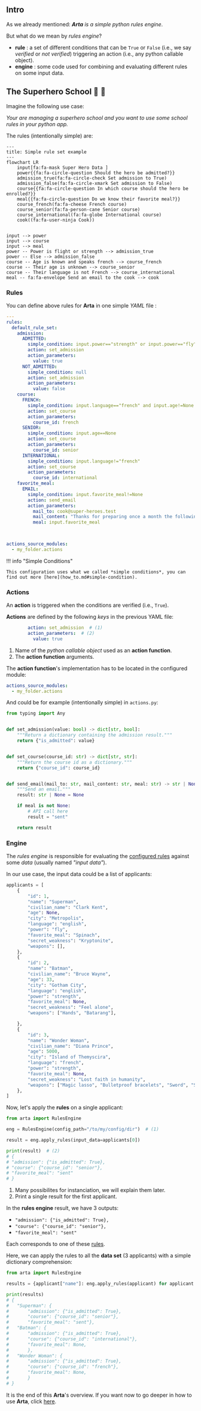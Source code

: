 ## Intro 

As we already mentioned: ***Arta** is a simple python rules engine*.

But what do we mean by *rules engine*?

* **rule** : a set of different conditions that can be `True` or `False` (i.e., we say *verified* or *not verified*) triggering an action (i.e., any python callable object).
* **engine** : some code used for combining and evaluating different rules on some input data.

## The Superhero School :school: :superhero:

Imagine the following use case: 

*Your are managing a superhero school and you want to use some school rules in your python app.*

The rules (intentionally simple) are:

```mermaid
---
title: Simple rule set example
---
flowchart LR
    input[fa:fa-mask Super Hero Data ]
    power{{fa:fa-circle-question Should the hero be admitted?}}
    admission_true(fa:fa-circle-check Set admission to True)
    admission_false(fa:fa-circle-xmark Set admission to False)
    course{{fa:fa-circle-question In which course should the hero be enrolled?}}
    meal{{fa:fa-circle-question Do we know their favorite meal?}}
    course_french(fa:fa-cheese French course)
    course_senior(fa:fa-person-cane Senior course)
    course_international(fa:fa-globe International course)
    cook((fa:fa-user-ninja Cook))


input --> power
input --> course
input --> meal
power -- Power is flight or strength --> admission_true
power -- Else --> admission_false
course -- Age is known and speaks french --> course_french
course -- Their age is unknown --> course_senior
course -- Their language is not French --> course_international
meal -- fa:fa-envelope Send an email to the cook --> cook

```


### Rules

You can define above rules for **Arta** in one simple *YAML* file :

```yaml
---
rules:
  default_rule_set:
    admission:
      ADMITTED:
        simple_condition: input.power=="strength" or input.power=="fly"
        action: set_admission
        action_parameters:
          value: true  
      NOT_ADMITTED:
        simple_condition: null
        action: set_admission
        action_parameters:
          value: false
    course:
      FRENCH:
        simple_condition: input.language=="french" and input.age!=None
        action: set_course
        action_parameters:
          course_id: french
      SENIOR:
        simple_condition: input.age==None
        action: set_course
        action_parameters:
          course_id: senior
      INTERNATIONAL:
        simple_condition: input.language!="french"
        action: set_course
        action_parameters:
          course_id: international
    favorite_meal:
      EMAIL:
        simple_condition: input.favorite_meal!=None
        action: send_email
        action_parameters:
          mail_to: cook@super-heroes.test
          mail_content: "Thanks for preparing once a month the following dish:"
          meal: input.favorite_meal
    


actions_source_modules:
  - my_folder.actions
```

!!! info "Simple Conditions"

    This configuration uses what we called *simple conditions*, you can find out more [here](how_to.md#simple-condition).

### Actions

An **action** is triggered when the conditions are verified (i.e., `True`).

**Actions** are defined by the following *keys* in the previous YAML file:

```yaml
        action: set_admission  # (1)
        action_parameters:  # (2)
          value: true  
```

1. Name of the *python callable object* used as an **action function**.
2. The **action function** arguments.

The **action function**'s implementation has to be located in the configured module:

```yaml
actions_source_modules:
  - my_folder.actions
```

And could be for example (intentionally simple) in `actions.py`:

```python
from typing import Any


def set_admission(value: bool) -> dict[str, bool]:
    """Return a dictionary containing the admission result."""
    return {"is_admitted": value}


def set_course(course_id: str) -> dict[str, str]:
    """Return the course id as a dictionary."""
    return {"course_id": course_id}


def send_email(mail_to: str, mail_content: str, meal: str) -> str | None:
    """Send an email."""
    result: str | None = None

    if meal is not None:
        # API call here
        result = "sent"

    return result
```

### Engine

The *rules engine* is responsible for evaluating the [configured rules](#rules) against some *data* (usually named *"input data"*). 

In our use case, the input data could be a list of applicants:

```python
applicants = [
    {
        "id": 1,
        "name": "Superman",
        "civilian_name": "Clark Kent",
        "age": None,
        "city": "Metropolis",
        "language": "english",
        "power": "fly",
        "favorite_meal": "Spinach",
        "secret_weakness": "Kryptonite",
        "weapons": [],
    },
    {
        "id": 2,
        "name": "Batman",
        "civilian_name": "Bruce Wayne",
        "age": 33,
        "city": "Gotham City",
        "language": "english",
        "power": "strength",
        "favorite_meal": None,
        "secret_weakness": "Feel alone",
        "weapons": ["Hands", "Batarang"],

    },
    {
        "id": 3,
        "name": "Wonder Woman",
        "civilian_name": "Diana Prince",
        "age": 5000,
        "city": "Island of Themyscira",
        "language": "french",
        "power": "strength",
        "favorite_meal": None,
        "secret_weakness": "Lost faith in humanity",
        "weapons": ["Magic lasso", "Bulletproof bracelets", "Sword", "Shield"],
    },
]
```

Now, let's apply the **rules** on a single applicant:

```python
from arta import RulesEngine

eng = RulesEngine(config_path="/to/my/config/dir")  # (1)

result = eng.apply_rules(input_data=applicants[0])

print(result)  # (2)
# {
# "admission": {"is_admitted": True},
# "course": {"course_id": "senior"},
# "favorite_meal": "sent"
# }
```

1. Many possibilites for instanciation, we will explain them later.
2. Print a single result for the first applicant.

In the **rules engine** result, we have 3 outputs: 

* `"admission": {"is_admitted": True},`
* `"course": {"course_id": "senior"},`
* `"favorite_meal": "sent"` 

Each corresponds to one of these [rules](#the-superhero-school).

Here, we can apply the rules to all the **data set** (3 applicants) with a simple dictionary comprehension:

```python
from arta import RulesEngine

results = {applicant["name"]: eng.apply_rules(applicant) for applicant in applicants}

print(results)
# {
#   "Superman": {
#       "admission": {"is_admitted": True}, 
#       "course": {"course_id": "senior"}, 
#       "favorite_meal": "sent"},
#   "Batman": {
#       "admission": {"is_admitted": True},
#       "course": {"course_id": "international"},
#       "favorite_meal": None,
#       },
#   "Wonder Woman": {
#       "admission": {"is_admitted": True},
#       "course": {"course_id": "french"},
#       "favorite_meal": None,
#       }
# }
```

It is the end of this **Arta**'s overview. If you want now to go deeper in how to use **Arta**, click [here](how_to.md).